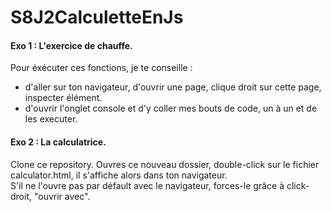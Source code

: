 # S8J2CalculetteEnJs

#### Exo 1 : L'exercice de chauffe.

Pour éxécuter ces fonctions, je te conseille :
- d'aller sur ton navigateur, d'ouvrir une page, clique droit sur cette page, inspecter élément.
- d'ouvrir l'onglet console et d'y coller mes bouts de code, un à un et de les executer.

#### Exo 2 : La calculatrice.

Clone ce repository.
Ouvres ce nouveau dossier, double-click sur le fichier calculator.html, il s'affiche alors dans ton navigateur.<br/>
S'il ne l'ouvre pas par défault avec le navigateur, forces-le grâce à click-droit, "ouvrir avec".
